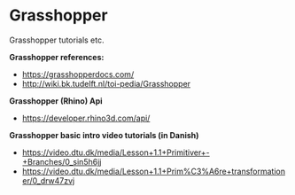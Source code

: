 # Grasshopper
 Grasshopper tutorials etc.

**Grasshopper references:**
* https://grasshopperdocs.com/
* http://wiki.bk.tudelft.nl/toi-pedia/Grasshopper

**Grasshopper (Rhino) Api**
* https://developer.rhino3d.com/api/

**Grasshopper basic intro video tutorials (in Danish)**
* https://video.dtu.dk/media/Lesson+1.1+Primitiver+-+Branches/0_sin5h6jj
* https://video.dtu.dk/media/Lesson+1.1+Prim%C3%A6re+transformationer/0_drw47zvj